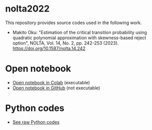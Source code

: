 # nolta2022
This repository provides source codes used in the following work.
* Makito Oku: "Estimation of the critical transition probability using quadratic polynomial approximation with skewness-based reject option", NOLTA, Vol. 14, No. 2, pp. 242-253 (2023). https://doi.org/10.1587/nolta.14.242

# Open notebook
- [Open notebook in Colab](https://colab.research.google.com/github/okumakito/nolta2022/blob/main/nolta2022.ipynb) (executable)
- [Open notebook in GitHub](https://github.com/okumakito/nolta2022/blob/main/nolta2022.ipynb) (not executable)

# Python codes
- [See raw Python codes](https://github.com/okumakito/nolta2022/tree/main/scripts)
